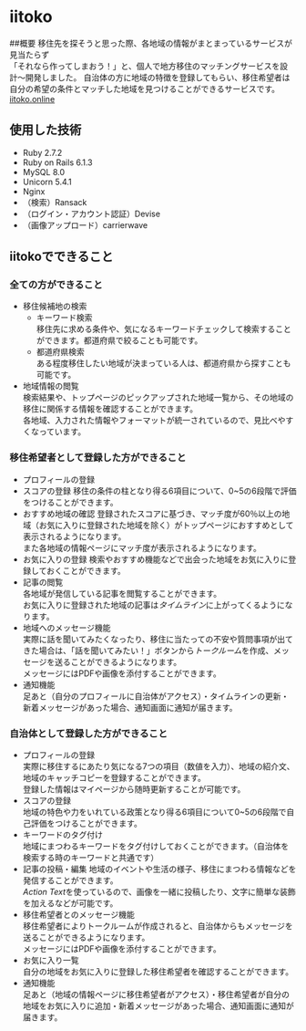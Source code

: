 # iitoko

##概要
移住先を探そうと思った際、各地域の情報がまとまっているサービスが見当たらず  
「それなら作ってしまおう！」と、個人で地方移住のマッチングサービスを設計〜開発しました。
自治体の方に地域の特徴を登録してもらい、移住希望者は自分の希望の条件とマッチした地域を見つけることができるサービスです。  
[iitoko.online](https://iitoko.online)

## 使用した技術
- Ruby 2.7.2
- Ruby on Rails 6.1.3
- MySQL 8.0
- Unicorn 5.4.1
- Nginx
- （検索）Ransack
- （ログイン・アカウント認証）Devise
- （画像アップロード）carrierwave

## iitokoでできること

### 全ての方ができること
- 移住候補地の検索  
  - キーワード検索  
    移住先に求める条件や、気になるキーワードチェックして検索することができます。都道府県で絞ることも可能です。
  - 都道府県検索  
    ある程度移住したい地域が決まっている人は、都道府県から探すことも可能です。
- 地域情報の閲覧  
  検索結果や、トップページのピックアップされた地域一覧から、その地域の移住に関係する情報を確認することができます。  
  各地域、入力された情報やフォーマットが統一されているので、見比べやすくなっています。

### 移住希望者として登録した方ができること
- プロフィールの登録
- スコアの登録
  移住の条件の柱となり得る6項目について、0~5の6段階で評価をつけることができます。
- おすすめ地域の確認
  登録されたスコアに基づき、マッチ度が60％以上の地域（お気に入りに登録された地域を除く）がトップページにおすすめとして表示されるようになります。  
  また各地域の情報ページにマッチ度が表示されるようになります。
- お気に入りの登録
  検索やおすすめ機能などで出会った地域をお気に入りに登録しておくことができます。
- 記事の閲覧  
  各地域が発信している記事を閲覧することができます。  
  お気に入りに登録された地域の記事は*タイムライン*に上がってくるようになります。
- 地域へのメッセージ機能  
  実際に話を聞いてみたくなったり、移住に当たっての不安や質問事項が出てきた場合は、「話を聞いてみたい！」ボタンから*トークルーム*を作成、メッセージを送ることができるようになります。  
  メッセージにはPDFや画像を添付することができます。
- 通知機能  
  足あと（自分のプロフィールに自治体がアクセス）・タイムラインの更新・新着メッセージがあった場合、通知画面に通知が届きます。

### 自治体として登録した方ができること
- プロフィールの登録  
  実際に移住するにあたり気になる7つの項目（数値を入力）、地域の紹介文、地域のキャッチコピーを登録することができます。  
  登録した情報はマイページから随時更新することが可能です。
- スコアの登録  
  地域の特色や力をいれている政策となり得る6項目について0~5の6段階で自己評価をつけることができます。
- キーワードのタグ付け  
  地域にまつわるキーワードをタグ付けしておくことができます。（自治体を検索する時のキーワードと共通です）
- 記事の投稿・編集
  地域のイベントや生活の様子、移住にまつわる情報などを発信することができます。  
  *Action Text*を使っているので、画像を一緒に投稿したり、文字に簡単な装飾を加えるなどが可能です。
- 移住希望者とのメッセージ機能  
  移住希望者によりトークルームが作成されると、自治体からもメッセージを送ることができるようになります。  
  メッセージにはPDFや画像を添付することができます。
- お気に入り一覧  
  自分の地域をお気に入りに登録した移住希望者を確認することができます。
- 通知機能  
  足あと（地域の情報ページに移住希望者がアクセス）・移住希望者が自分の地域をお気に入りに追加・新着メッセージがあった場合、通知画面に通知が届きます。

